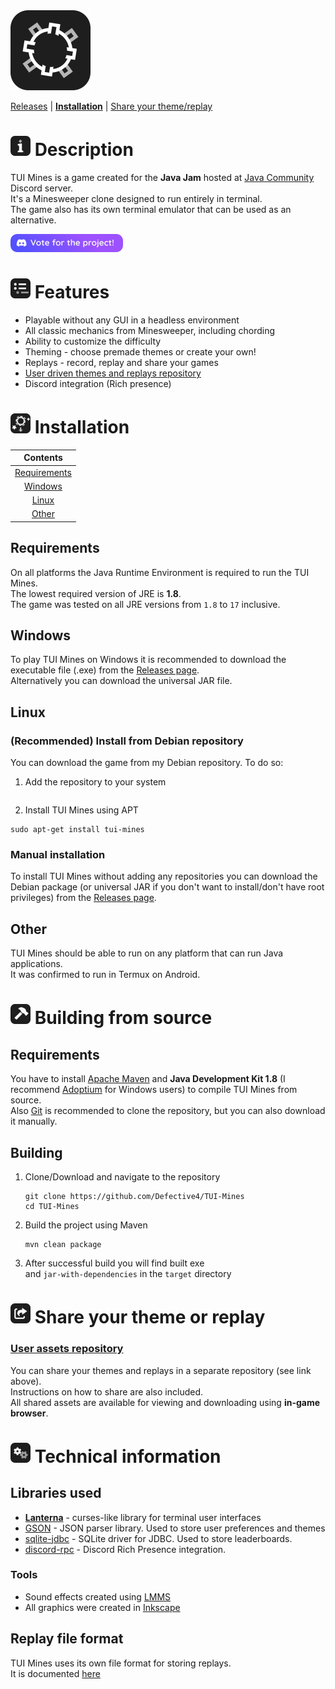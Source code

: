 <img alt="logo" height="128" src="img/logo.png" width="128"/>

[Releases](https://github.com/Defective4/TUI-Mines/releases) | [**Installation**](#-installation) | [Share your theme/replay](#-share-your-theme-or-replay)

# ![info](img/info.png) Description

TUI Mines is a game created for the **Java Jam** hosted at [Java Community](https://discord.com/invite/X3NmMgzFKF) Discord
server.  
It's a Minesweeper clone designed to run entirely in terminal.  
The game also has its own terminal emulator that can be used as an alternative.

[![vote](img/vote.png)](https://discordjug.net/)

# ![features](img/features.png) Features
- Playable without any GUI in a headless environment
- All classic mechanics from Minesweeper, including chording
- Ability to customize the difficulty
- Theming - choose premade themes or create your own!
- Replays - record, replay and share your games
- [User driven themes and replays repository](https://github.com/Defective4/TUI-Mines-Repo)
- Discord integration (Rich presence)

# ![installation](img/install.png) Installation

|           Contents            |
|:-----------------------------:|
| [Requirements](#requirements) |
|      [Windows](#windows)      |
|        [Linux](#linux)        |
|        [Other](#other)        |

## Requirements

On all platforms the Java Runtime Environment is required to run the TUI Mines.  
The lowest required version of JRE is **1.8**.  
The game was tested on all JRE versions from `1.8` to `17` inclusive.

## Windows

To play TUI Mines on Windows it is recommended to download the executable file (.exe) from the [Releases page]().  
Alternatively you can download the universal JAR file.

## Linux

### (Recommended) Install from Debian repository

You can download the game from my Debian repository.
To do so:

1. Add the repository to your system

```shell

```

2. Install TUI Mines using APT

```shell
sudo apt-get install tui-mines
```

### Manual installation

To install TUI Mines without adding any repositories you can download the Debian package (or universal JAR if you don't
want to install/don't have root privileges) from the [Releases page]().

## Other

TUI Mines should be able to run on any platform that can run Java applications.  
It was confirmed to run in Termux on Android.

# ![build](img/build.png) Building from source
## Requirements
You have to install [Apache Maven](https://maven.apache.org/download.cgi) and **Java Development Kit 1.8** (I recommend [Adoptium](https://adoptium.net/temurin/archive/?version=8) for Windows users) to compile TUI Mines from source.  
Also [Git](https://git-scm.com/downloads) is recommended to clone the repository, but  you can also download it manually.


## Building
1. Clone/Download and navigate to the repository
   ```shell
   git clone https://github.com/Defective4/TUI-Mines
   cd TUI-Mines
   ```
2. Build the project using Maven
    ```shell
    mvn clean package
    ``` 
3. After successful build you will find built exe  
   and `jar-with-dependencies` in the `target`
 directory
# ![share](img/share.png) Share your theme or replay

### [User assets repository](https://github.com/Defective4/TUI-Mines-Repo)

You can share your themes and replays in a separate repository (see link above).  
Instructions on how to share are also included.  
All shared assets are available for viewing and downloading using **in-game browser**.

# ![cogs](img/cogs.png) Technical information

## Libraries used
- **[Lanterna](https://github.com/mabe02/lanterna)** - curses-like library for terminal user interfaces
- [GSON](https://github.com/google/gson) - JSON parser library. Used to store user preferences and themes
- [sqlite-jdbc](https://github.com/xerial/sqlite-jdbc) - SQLite driver for JDBC. Used to store leaderboards.
- [discord-rpc](https://github.com/Vatuu/discord-rpc) - Discord Rich Presence integration.
### Tools
- Sound effects created using [LMMS](https://lmms.io/)
- All graphics were created in [Inkscape](https://inkscape.org/)

## Replay file format
TUI Mines uses its own file format for storing replays.  
It is documented [here](Replay%20format.md)
